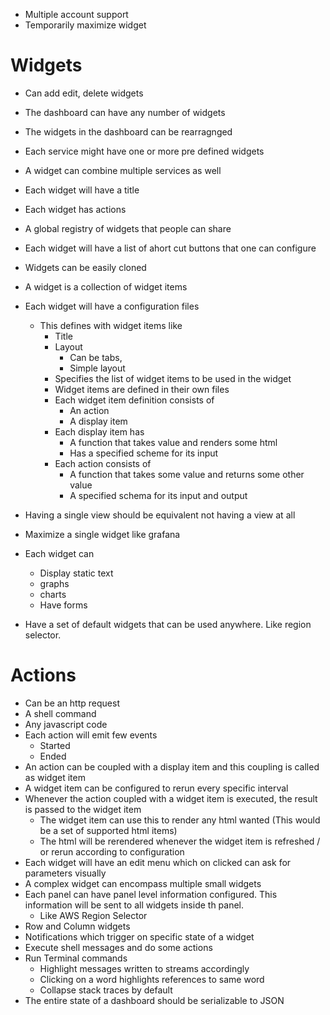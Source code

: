 * Multiple account support
* Temporarily maximize widget   
# Widgets
* Can add edit, delete widgets
* The dashboard can have any number of widgets
* The widgets in the dashboard can be rearragnged
* Each service might have one or more pre defined widgets
* A widget can combine multiple services as well
* Each widget will have a title
* Each widget has actions
* A global registry of widgets that people can share
* Each widget will have a list of ahort cut buttons that one can configure
* Widgets can be easily cloned
* A widget is a collection of widget items
* Each widget will have a configuration files
    * This defines with widget items like
        * Title
        * Layout
            * Can be tabs,
            * Simple layout
        * Specifies the list of widget items to be used in the widget
        * Widget items are defined in their own files
        * Each widget item definition consists of 
            * An action
            * A display item
        * Each display item has
            * A function that takes value and renders some html
            * Has a specified scheme for its input
        * Each action consists of
            * A function that takes some value and returns some other value
            * A specified schema for its input and output
* Having a single view should be equivalent not having a view at all
* Maximize a single widget like grafana
* Each widget can 
    * Display static text
    * graphs
    * charts
    * Have forms

* Have a set of default widgets that can be used anywhere. Like region selector.


# Actions
* Can be an http request
* A shell command
* Any javascript code
* Each action will emit few events
    * Started
    * Ended
* An action can be coupled with a display item and this coupling is called as widget item
* A widget item can be configured to rerun every specific interval
* Whenever the action coupled with a widget item is executed, the result is passed to the widget item
    * The widget item can use this to render any html wanted (This would be a set of supported html items)
    * The html will be rerendered whenever the widget item is refreshed / or rerun according to configuration
* Each widget will have an edit menu which on clicked can ask for parameters visually
* A complex widget can encompass multiple small widgets
* Each panel can have panel level information configured. This information will be sent to all widgets inside th panel.
    * Like AWS Region Selector
* Row and Column widgets
* Notifications which trigger on specific state of a widget
* Execute shell messages and do some actions
* Run Terminal commands
    * Highlight messages written to streams accordingly
    * Clicking on a word highlights references to same word
    * Collapse stack traces by default
* The entire state of a dashboard should be serializable to JSON